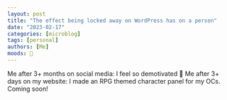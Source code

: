 ```yaml
---
layout: post
title: "The effect being locked away on WordPress has on a person" 
date: "2023-02-17"
categories: [microblog]
tags: [personal] 
authors: [Me]
moods: 🤪
---
```

Me after 3+ months on social media: I feel so demotivated 🙁
Me after 3+ days on my website: I made an RPG themed character panel for my OCs.
Coming soon!